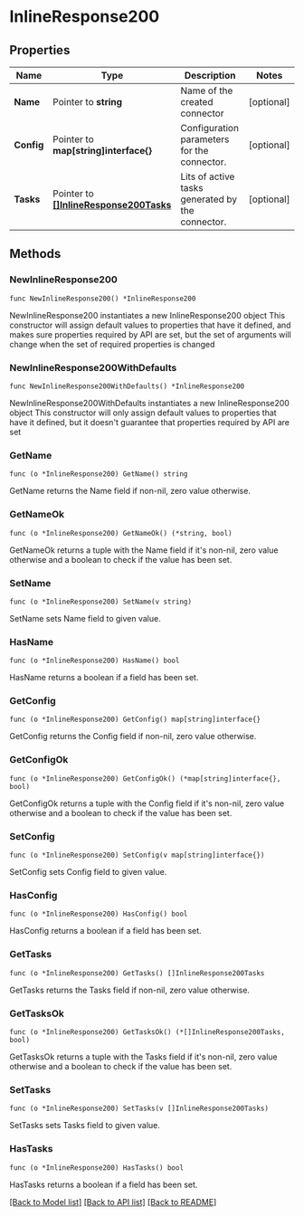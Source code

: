 # InlineResponse200

## Properties

Name | Type | Description | Notes
------------ | ------------- | ------------- | -------------
**Name** | Pointer to **string** | Name of the created connector | [optional] 
**Config** | Pointer to **map[string]interface{}** | Configuration parameters for the connector. | [optional] 
**Tasks** | Pointer to [**[]InlineResponse200Tasks**](InlineResponse200Tasks.md) | Lits of active tasks generated by the connector. | [optional] 

## Methods

### NewInlineResponse200

`func NewInlineResponse200() *InlineResponse200`

NewInlineResponse200 instantiates a new InlineResponse200 object
This constructor will assign default values to properties that have it defined,
and makes sure properties required by API are set, but the set of arguments
will change when the set of required properties is changed

### NewInlineResponse200WithDefaults

`func NewInlineResponse200WithDefaults() *InlineResponse200`

NewInlineResponse200WithDefaults instantiates a new InlineResponse200 object
This constructor will only assign default values to properties that have it defined,
but it doesn't guarantee that properties required by API are set

### GetName

`func (o *InlineResponse200) GetName() string`

GetName returns the Name field if non-nil, zero value otherwise.

### GetNameOk

`func (o *InlineResponse200) GetNameOk() (*string, bool)`

GetNameOk returns a tuple with the Name field if it's non-nil, zero value otherwise
and a boolean to check if the value has been set.

### SetName

`func (o *InlineResponse200) SetName(v string)`

SetName sets Name field to given value.

### HasName

`func (o *InlineResponse200) HasName() bool`

HasName returns a boolean if a field has been set.

### GetConfig

`func (o *InlineResponse200) GetConfig() map[string]interface{}`

GetConfig returns the Config field if non-nil, zero value otherwise.

### GetConfigOk

`func (o *InlineResponse200) GetConfigOk() (*map[string]interface{}, bool)`

GetConfigOk returns a tuple with the Config field if it's non-nil, zero value otherwise
and a boolean to check if the value has been set.

### SetConfig

`func (o *InlineResponse200) SetConfig(v map[string]interface{})`

SetConfig sets Config field to given value.

### HasConfig

`func (o *InlineResponse200) HasConfig() bool`

HasConfig returns a boolean if a field has been set.

### GetTasks

`func (o *InlineResponse200) GetTasks() []InlineResponse200Tasks`

GetTasks returns the Tasks field if non-nil, zero value otherwise.

### GetTasksOk

`func (o *InlineResponse200) GetTasksOk() (*[]InlineResponse200Tasks, bool)`

GetTasksOk returns a tuple with the Tasks field if it's non-nil, zero value otherwise
and a boolean to check if the value has been set.

### SetTasks

`func (o *InlineResponse200) SetTasks(v []InlineResponse200Tasks)`

SetTasks sets Tasks field to given value.

### HasTasks

`func (o *InlineResponse200) HasTasks() bool`

HasTasks returns a boolean if a field has been set.


[[Back to Model list]](../README.md#documentation-for-models) [[Back to API list]](../README.md#documentation-for-api-endpoints) [[Back to README]](../README.md)


